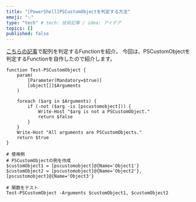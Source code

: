 ```yaml
---
title: "[PowerShell]PSCustomObjectを判定する方法"
emoji: "✨"
type: "tech" # tech: 技術記事 / idea: アイデア
topics: []
published: false
---
```


[こちらの記事](https://zenn.dev/haretokidoki/articles/45c5af7cbf7eb8)で配列を判定するFunctionを紹介。
今回は、PSCustomObjectを判定するFunctionを自作したので紹介します。

```powershell:
function Test-PSCustomObject {
    param(
        [Parameter(Mandatory=$true)]
        [object[]]$Arguments
    )

    foreach ($arg in $Arguments) {
        if (-not ($arg -is [pscustomobject])) {
            Write-Host "$arg is not a PSCustomObject."
            return $false
        }
    }
    Write-Host "All arguments are PSCustomObjects."
    return $true
}

# 使用例
# PSCustomObjectの例を作成
$customObject1 = [pscustomobject]@{Name='Object1'}
$customObject2 = [pscustomobject]@{Name='Object2'},[pscustomobject]@{Name='Object3'}

# 関数をテスト
Test-PSCustomObject -Arguments $customObject1, $customObject2
```
